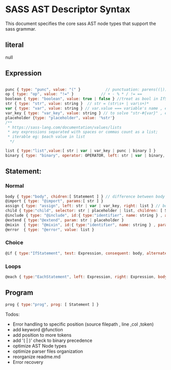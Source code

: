 # SASS AST Descriptor Syntax
  
This document specifies the core sass AST node types that support the sass grammar.

## literal

null

## Expression

```js

punc { type: "punc", value: "(" }           // punctuation: parens((|)), comma(,), semicolon(;) etc.
op { type: "op", value: "!=" }            // + - % * / != ==
boolean { type: "boolean", value: true | false } //treat as bool in IfStatement -> test
str { type: "str", value: string }  // str = (str\s+ | var\s+)*
var { type: "var", value: string } // var.value === variable's name , expression deleted after evaluation
var_key { type: "var_key", value: string } // to solve "str-#{var}" , expression replaced after evaluation
placeholder {type: "placeholder", value: '%str'}
/**
 * https://sass-lang.com/documentation/values/lists
 * any expressions separated with spaces or commas count as a list;
 * iterable eg: $each value in list
  */

list { type:"list",value:[ str | var | var_key | punc | binary ] }
binary { type: "binary", operator: OPERATOR, left: str | var | binary, right: str | var | binary } // + | - | * | / | %

```

## Statement:

### Normal

```js
body { type:"body", chidren:[ Statement ] } // difference between body and child: child contains selector
@import { type: "@import", params:[ str ] }
assign { type: "assign", left: str | var | var_key, right: list } // border : 1px solid red
child { type:"child", selector: str | placeholder | list, children: [ Statement ] }
@include { type: "@include", id:{ type:"identifier", name: string } , args: [ str | var | binary | assign ] }
@extend { type:"@extend", param: str | placeholder }
@mixin  { type: "@mixin", id:{ type:"identifier", name: string } , params: [ var | assign ], body: body }
@error  { type: "@error", value: list }
```

### Choice

```js
@if { type:"IfStatement", test: Expression, consequent: body, alternate: IfStatement | body | null }

```

### Loops

```js
@each { type:"EachStatement", left: Expression, right: Expression, body:child }
```
## Program

```js
prog { type:"prog", prog: [ Statement ] }
```
Todos: 

* Error handling to specific position (source filepath , line ,col ,token)
* add keyword @function
* add position to more tokens
* add '( | )' check to binary precedence
* optimize AST Node types
* optimize parser files organization
* reorganize readme.md
* Error recovery
